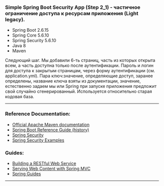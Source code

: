 ### Simple Spring Boot Security App (Step 2_1) - частичное ограничение доступа к ресурсам приложения (Light legacy).

- Spring Boot 2.6.15
- Spring Core 5.6.10
- Spring Security 5.6.10
- Java 8
- Maven

Следующий шаг. Мы добавили 6-ть страниц, часть из которых открыта всем, а часть доступна только после аутентификации.
Пароль и логин для доступа к закрытым страницам, через форму аутентификации (см. application.yml). Пара ключ:значение, 
определяющие доступ, заранее определены, название ключа взяты из документации, значение, естественно задаем мы или 
Spring при запуске приложения предложит свой случайно сгенерированный. Используется относительно старая кодовая база.
________________________________________________________________________________________________________________________
### Reference Documentation:

* [Official Apache Maven documentation](https://maven.apache.org/guides/index.html)
* [Spring Boot Reference Guide (history)](https://docs.spring.io/spring-boot/docs/)
* [Spring Security](https://spring.io/projects/spring-security)
* [Spring Security Examples](https://spring.io/projects/spring-security#samples)

### Guides:

* [Building a RESTful Web Service](https://spring.io/guides/gs/rest-service/)
* [Serving Web Content with Spring MVC](https://spring.io/guides/gs/serving-web-content/)
* [Spring Guides](https://spring.io/guides)
________________________________________________________________________________________________________________________

